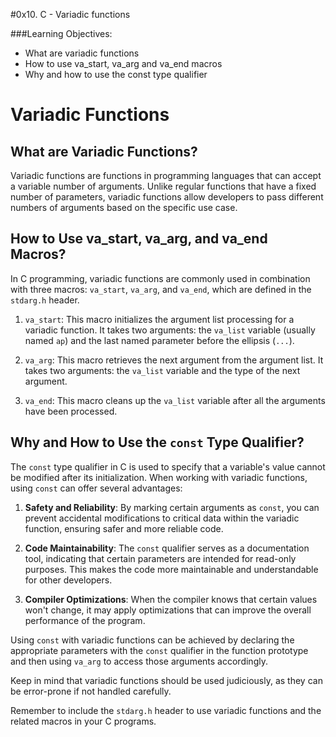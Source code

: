 #0x10. C - Variadic functions

###Learning Objectives:
 - What are variadic functions
 - How to use va_start, va_arg and va_end macros
 - Why and how to use the const type qualifier

# Variadic Functions

## What are Variadic Functions?

Variadic functions are functions in programming languages that can accept a variable number of arguments. Unlike regular functions that have a fixed number of parameters, variadic functions allow developers to pass different numbers of arguments based on the specific use case.

## How to Use va_start, va_arg, and va_end Macros?

In C programming, variadic functions are commonly used in combination with three macros: `va_start`, `va_arg`, and `va_end`, which are defined in the `stdarg.h` header.

1. `va_start`: This macro initializes the argument list processing for a variadic function. It takes two arguments: the `va_list` variable (usually named `ap`) and the last named parameter before the ellipsis (`...`).

2. `va_arg`: This macro retrieves the next argument from the argument list. It takes two arguments: the `va_list` variable and the type of the next argument.

3. `va_end`: This macro cleans up the `va_list` variable after all the arguments have been processed.

## Why and How to Use the `const` Type Qualifier?

The `const` type qualifier in C is used to specify that a variable's value cannot be modified after its initialization. When working with variadic functions, using `const` can offer several advantages:

1. **Safety and Reliability**: By marking certain arguments as `const`, you can prevent accidental modifications to critical data within the variadic function, ensuring safer and more reliable code.

2. **Code Maintainability**: The `const` qualifier serves as a documentation tool, indicating that certain parameters are intended for read-only purposes. This makes the code more maintainable and understandable for other developers.

3. **Compiler Optimizations**: When the compiler knows that certain values won't change, it may apply optimizations that can improve the overall performance of the program.

Using `const` with variadic functions can be achieved by declaring the appropriate parameters with the `const` qualifier in the function prototype and then using `va_arg` to access those arguments accordingly.

Keep in mind that variadic functions should be used judiciously, as they can be error-prone if not handled carefully.

Remember to include the `stdarg.h` header to use variadic functions and the related macros in your C programs.

